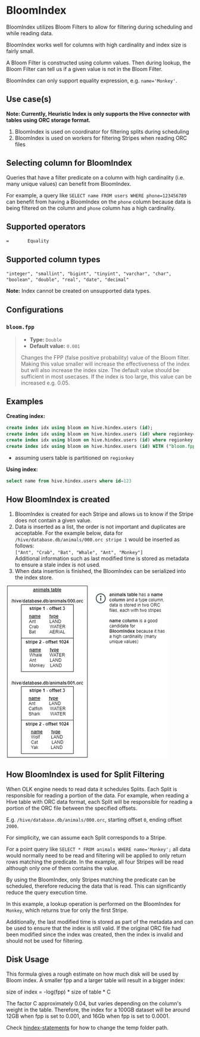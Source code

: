 
# BloomIndex

BloomIndex utilizes Bloom Filters to allow for filtering during scheduling and while reading data.

BloomIndex works well for columns with high cardinality and index size is fairly small.

A Bloom Filter is constructed using column values. Then during lookup, the Bloom Filter can tell us if a given value is not in the Bloom Filter.

BloomIndex can only support equality expression, e.g. `name='Monkey'`.

## Use case(s)

**Note: Currently, Heuristic Index is only supports the Hive connector with 
tables using ORC storage format.**

1. BloomIndex is used on coordinator for filtering splits during scheduling
2. BloomIndex is used on workers for filtering Stripes when reading ORC files

## Selecting column for BloomIndex

Queries that have a filter predicate on a column with
high cardinality (i.e. many unique values) can benefit from BloomIndex.

For example, a query like `SELECT name FROM users WHERE phone=123456789`
can benefit from having a BloomIndex on the `phone` column because 
data is being filtered on the column and `phone` column has a high cardinality.  

## Supported operators

    =       Equality

## Supported column types
    "integer", "smallint", "bigint", "tinyint", "varchar", "char", "boolean", "double", "real", "date", "decimal"

**Note:** Index cannot be created on unsupported data types.

## Configurations

### `bloom.fpp`
 
> -   **Type:** `Double`
> -   **Default value:** `0.001`
> 
> Changes the FPP (false positive probability) value of the Bloom filter.
> Making this value smaller will increase the effectiveness of the index but
> will also increase the index size. The default value should be sufficient
> in most usecases. If the index is too large, this value can be increased
> e.g. 0.05.

## Examples

**Creating index:**
```sql
create index idx using bloom on hive.hindex.users (id);
create index idx using bloom on hive.hindex.users (id) where regionkey=1;
create index idx using bloom on hive.hindex.users (id) where regionkey in (3, 1);
create index idx using bloom on hive.hindex.users (id) WITH ("bloom.fpp" = '0.001');
```

* assuming users table is partitioned on `regionkey`

**Using index:**
```sql
select name from hive.hindex.users where id=123
```

## How BloomIndex is created

1. BloomIndex is created for each Stripe and allows us to know if the Stripe does not contain a given value.
2. Data is inserted as a list, the order is not important and duplicates are acceptable.
   For the example below, data for `/hive/database.db/animals/000.orc stripe 1` would be inserted as follows:  
   `["Ant", "Crab", "Bat", "Whale", "Ant", "Monkey"]`  
   Additional information such as last modified time is stored as metadata to ensure a stale index is not used.
3. When data insertion is finished, the BloomIndex can be serialized into the index store.

![bloom_animal_table](../images/bloom_animal_table.png)


## How BloomIndex is used for Split Filtering

When OLK engine needs to read data it schedules Splits.
Each Split is responsible for reading a portion of the data.
For example, when reading a Hive table with ORC data format,
each Split will be responsible for reading a portion of the ORC file between the specified offsets.

E.g. `/hive/database.db/animals/000.orc`, starting offset `0`, ending offset `2000`.

For simplicity, we can assume each Split corresponds to a Stripe.

For a point query like `SELECT * FROM animals WHERE name='Monkey';`
all data would normally need to be read and filtering will be applied to only return rows matching the predicate.
In the example, all four Stripes will be read although only one of them contains the value.

By using the BloomIndex, only Stripes matching the predicate can be scheduled, therefore reducing the data that is read. This can significantly reduce the query execution time.

In this example, a lookup operation is performed on the BloomIndex for `Monkey`, which returns true for only the first Stripe.

Additionally, the last modified time is stored as part of the metadata and can be used to ensure that the index is still valid. If the original ORC file had been modified since the
index was created, then the index is invalid and should not be used for filtering.

## Disk Usage

This formula gives a rough estimate on how much disk will be used by Bloom index. A smaller fpp and a larger table will result in a bigger index:

size of index = -log(fpp) * size of table * C

The factor C approximately 0.04, but varies depending on the column's weight in the table. Therefore, the index for a 100GB dataset will be around 12GB when fpp is set to 0.001,
and 16Gb when fpp is set to 0.0001.

Check [hindex-statements](./hindex-statements.md) for how to change the temp folder path.